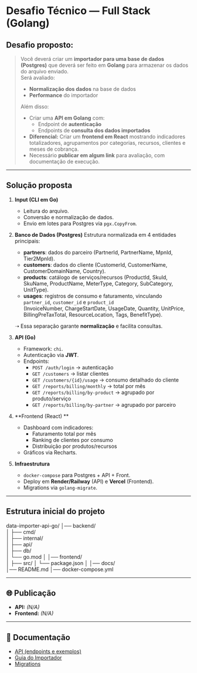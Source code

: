# Desafio Técnico — Full Stack (Golang)

##  Desafio proposto:
> Você deverá criar um **importador para uma base de dados (Postgres)** que deverá ser feito em **Golang** para armazenar os dados do arquivo enviado.  
> Será avaliado:  
> - **Normalização dos dados** na base de dados  
> - **Performance** do importador  
>  
> Além disso:  
> - Criar uma **API em Golang** com:
>   - Endpoint de **autenticação**
>   - Endpoints de **consulta dos dados importados**  
> - **Diferencial:** Criar um **frontend em React** mostrando indicadores totalizadores, agrupamentos por categorias, recursos, clientes e meses de cobrança.  
> - Necessário **publicar em algum link** para avaliação, com documentação de execução.

---

##  Solução proposta

1. **Input (CLI em Go)**
   - Leitura do arquivo.
   - Conversão e normalização de dados.
   - Envio em lotes para Postgres via `pgx.CopyFrom`.

2. **Banco de Dados (Postgres)**
   Estrutura normalizada em 4 entidades principais:
   - **partners**: dados do parceiro (PartnerId, PartnerName, MpnId, Tier2MpnId).
   - **customers**: dados do cliente (CustomerId, CustomerName, CustomerDomainName, Country).
   - **products**: catálogo de serviços/recursos (ProductId, SkuId, SkuName, ProductName, MeterType, Category, SubCategory, UnitType).
   - **usages**: registros de consumo e faturamento, vinculando `partner_id`, `customer_id` e `product_id`  
     (InvoiceNumber, ChargeStartDate, UsageDate, Quantity, UnitPrice, BillingPreTaxTotal, ResourceLocation, Tags, BenefitType).

   ➝ Essa separação garante **normalização** e facilita consultas.

3. **API (Go)**
   - Framework: `chi`.
   - Autenticação via **JWT**.
   - Endpoints:
     - `POST /auth/login` → autenticação
     - `GET /customers` → listar clientes
     - `GET /customers/{id}/usage` → consumo detalhado do cliente
     - `GET /reports/billing/monthly` → total por mês
     - `GET /reports/billing/by-product` → agrupado por produto/serviço
     - `GET /reports/billing/by-partner` → agrupado por parceiro

4. **Frontend (React) **
   - Dashboard com indicadores:
     - Faturamento total por mês
     - Ranking de clientes por consumo
     - Distribuição por produtos/recursos
   - Gráficos via Recharts.

5. **Infraestrutura**
   - `docker-compose` para Postgres + API + Front.
   - Deploy em **Render/Railway** (API) e **Vercel** (Frontend).
   - Migrations via `golang-migrate`.


---

## Estrutura inicial do projeto

data-importer-api-go/
│── backend/           
│   ├── cmd/           
│   ├── internal/      
│   ├── api/           
│   ├── db/            
│   └── go.mod
│
│── frontend/          
│   ├── src/
│   └── package.json
│
│── docs/              
│── README.md
│── docker-compose.yml 



---

## 🌐 Publicação
- **API:** _(N/A)_  
- **Frontend:** _(N/A)_  

---

## 📝 Documentação
- [API (endpoints e exemplos)](./docs/api.md)  
- [Guia do Importador](./docs/importer.md)  
- [Migrations](./migrations)  
